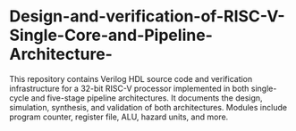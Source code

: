 # Design-and-verification-of-RISC-V-Single-Core-and-Pipeline-Architecture-
This repository contains Verilog HDL source code and verification infrastructure for a 32-bit RISC-V processor implemented in both single-cycle and five-stage pipeline architectures. It documents the design, simulation, synthesis, and validation of both architectures. Modules include program counter, register file, ALU, hazard  units, and more.

